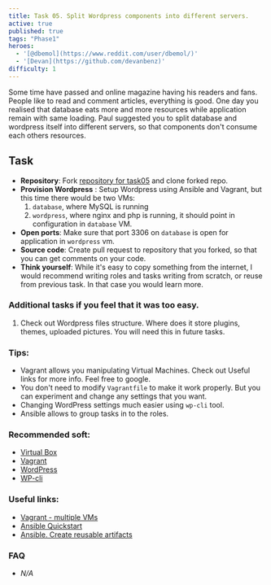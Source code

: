 ```yaml
---
title: Task 05. Split Wordpress components into different servers.
active: true
published: true
tags: "Phase1"
heroes:
  - '[@dbemol](https://www.reddit.com/user/dbemol/)'
  - '[Devan](https://github.com/devanbenz)'
difficulty: 1
---
```


Some time have passed and online magazine having his readers and fans. People like to read and comment articles, everything is good. One day you realised that database eats more and more resources while application remain with same loading. Paul suggested you to split database and wordpress itself into different servers, so that components don't consume each others resources.
<!--more-->

## Task

* **Repository**: Fork [repository for task05](https://github.com/learningdevops-makvaz-com/phase01_task05) and clone forked repo.
* **Provision Wordpress** : Setup Wordpress using Ansible and Vagrant, but this time there would be two VMs:
  1. `database`, where MySQL is running
  2. `wordpress`, where nginx and php is running, it should point in configuration in `database` VM.
* **Open ports**: Make sure that port 3306 on `database` is open for application in `wordpress` vm. 
* **Source code**: Create pull request to repository that you forked, so that you can get comments on your code.
* **Think yourself**: While it's easy to copy something from the internet, I would recommend writing roles and tasks writing from scratch, or reuse from previous task. In that case you would learn more.

### Additional tasks if you feel that it was too easy.
1. Check out Wordpress files structure. Where does it store plugins, themes, uploaded pictures. You will need this in future tasks.

### Tips:

* Vagrant allows you manipulating Virtual Machines. Check out Useful links for more info. Feel free to google.
* You don't need to modify `Vagrantfile` to make it work properly. But you can experiment and change any settings that you want.
* Changing WordPress settings much easier using `wp-cli` tool.
* Ansible allows to group tasks in to the roles.

### Recommended soft:

* [Virtual Box](https://www.virtualbox.org/wiki/Downloads)
* [Vagrant](https://www.vagrantup.com/downloads)
* [WordPress](https://wordpress.org/download/)
* [WP-cli](https://wp-cli.org/)

### Useful links:

* [Vagrant - multiple VMs](https://www.vagrantup.com/docs/multi-machine)
* [Ansible Quickstart](https://www.redhat.com/en/blog/system-administrators-guide-getting-started-ansible-fast?extIdCarryOver=true&sc_cid=701f2000001OH7YAAW)
* [Ansible. Create reusable artifacts](https://docs.ansible.com/ansible/latest/user_guide/playbooks_reuse.html)

### FAQ

* *N/A*
